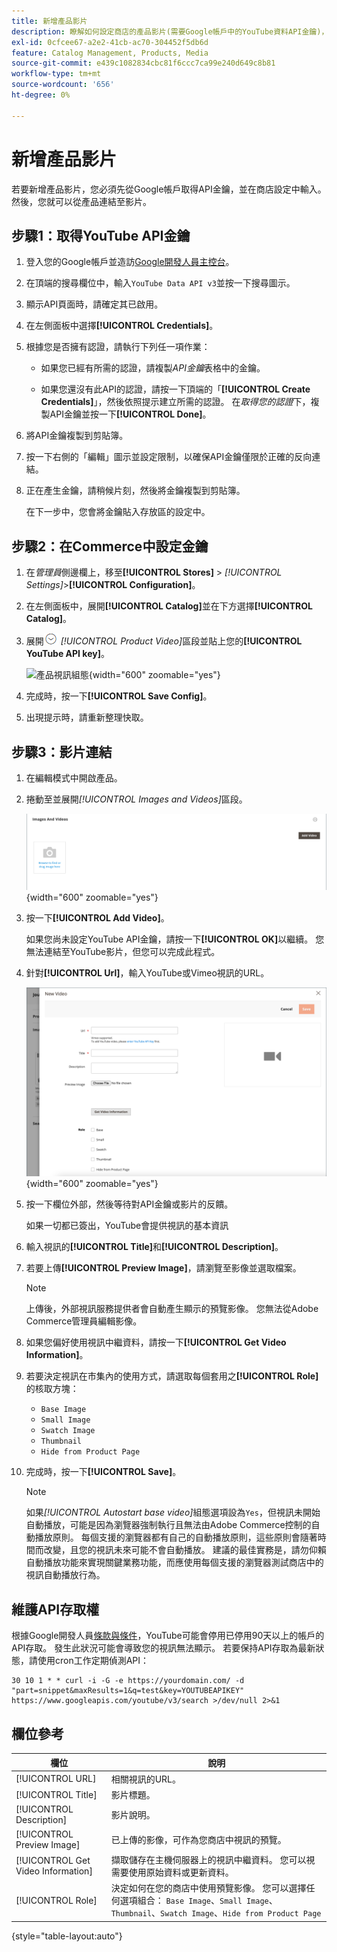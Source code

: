 ```yaml
---
title: 新增產品影片
description: 瞭解如何設定商店的產品影片(需要Google帳戶中的YouTube資料API金鑰)，並新增產品的影片連結。
exl-id: 0cfcee67-a2e2-41cb-ac70-304452f5db6d
feature: Catalog Management, Products, Media
source-git-commit: e439c1082834cbc81f6ccc7ca99e240d649c8b81
workflow-type: tm+mt
source-wordcount: '656'
ht-degree: 0%

---
```


# 新增產品影片

若要新增產品影片，您必須先從Google帳戶取得API金鑰，並在商店設定中輸入。 然後，您就可以從產品連結至影片。

## 步驟1：取得YouTube API金鑰

1. 登入您的Google帳戶並造訪[Google開發人員主控台][1]。

1. 在頂端的搜尋欄位中，輸入`YouTube Data API v3`並按一下搜尋圖示。

1. 顯示API頁面時，請確定其已啟用。

1. 在左側面板中選擇&#x200B;**[!UICONTROL Credentials]**。

1. 根據您是否擁有認證，請執行下列任一項作業：

   - 如果您已經有所需的認證，請複製&#x200B;_API金鑰_&#x200B;表格中的金鑰。

   - 如果您還沒有此API的認證，請按一下頂端的「**[!UICONTROL Create Credentials]**」，然後依照提示建立所需的認證。 在&#x200B;_取得您的認證_&#x200B;下，複製API金鑰並按一下&#x200B;**[!UICONTROL Done]**。

1. 將API金鑰複製到剪貼簿。

1. 按一下右側的「編輯」圖示並設定限制，以確保API金鑰僅限於正確的反向連結。

1. 正在產生金鑰，請稍候片刻，然後將金鑰複製到剪貼簿。

   在下一步中，您會將金鑰貼入存放區的設定中。

## 步驟2：在Commerce中設定金鑰

1. 在&#x200B;_管理員_&#x200B;側邊欄上，移至&#x200B;**[!UICONTROL Stores]** > _[!UICONTROL Settings]_>**[!UICONTROL Configuration]**。

1. 在左側面板中，展開&#x200B;**[!UICONTROL Catalog]**&#x200B;並在下方選擇&#x200B;**[!UICONTROL Catalog]**。

1. 展開![擴充選擇器](../assets/icon-display-expand.png) _[!UICONTROL Product Video]_&#x200B;區段並貼上您的&#x200B;**[!UICONTROL YouTube API key]**。

   ![產品視訊組態](../configuration-reference/catalog/assets/catalog-product-video.png){width="600" zoomable="yes"}

1. 完成時，按一下&#x200B;**[!UICONTROL Save Config]**。

1. 出現提示時，請重新整理快取。

## 步驟3：影片連結

1. 在編輯模式中開啟產品。

1. 捲動至並展開&#x200B;_[!UICONTROL Images and Videos]_&#x200B;區段。

   ![影像和影片](./assets/product-simple-images-videos.png){width="600" zoomable="yes"}

1. 按一下&#x200B;**[!UICONTROL Add Video]**。

   如果您尚未設定YouTube API金鑰，請按一下&#x200B;**[!UICONTROL OK]**&#x200B;以繼續。 您無法連結至YouTube影片，但您可以完成此程式。

1. 針對&#x200B;**[!UICONTROL Url]**，輸入YouTube或Vimeo視訊的URL。

   ![產品的新影片](./assets/product-video-add.png){width="600" zoomable="yes"}

1. 按一下欄位外部，然後等待對API金鑰或影片的反饋。

   如果一切都已簽出，YouTube會提供視訊的基本資訊

1. 輸入視訊的&#x200B;**[!UICONTROL Title]**&#x200B;和&#x200B;**[!UICONTROL Description]**。

1. 若要上傳&#x200B;**[!UICONTROL Preview Image]**，請瀏覽至影像並選取檔案。

   >[!NOTE]
   >
   >上傳後，外部視訊服務提供者會自動產生顯示的預覽影像。 您無法從Adobe Commerce管理員編輯影像。

1. 如果您偏好使用視訊中繼資料，請按一下&#x200B;**[!UICONTROL Get Video Information]**。

1. 若要決定視訊在市集內的使用方式，請選取每個套用之&#x200B;**[!UICONTROL Role]**&#x200B;的核取方塊：

   - `Base Image`
   - `Small Image`
   - `Swatch Image`
   - `Thumbnail`
   - `Hide from Product Page`

1. 完成時，按一下&#x200B;**[!UICONTROL Save]**。

   >[!NOTE]
   >
   >如果&#x200B;_[!UICONTROL Autostart base video]_&#x200B;組態選項設為`Yes`，但視訊未開始自動播放，可能是因為瀏覽器強制執行且無法由Adobe Commerce控制的自動播放原則。 每個支援的瀏覽器都有自己的自動播放原則，這些原則會隨著時間而改變，且您的視訊未來可能不會自動播放。 建議的最佳實務是，請勿仰賴自動播放功能來實現關鍵業務功能，而應使用每個支援的瀏覽器測試商店中的視訊自動播放行為。

## 維護API存取權

根據Google開發人員[條款與條件]，YouTube可能會停用已停用90天以上的帳戶的API存取。 發生此狀況可能會導致您的視訊無法顯示。 若要保持API存取為最新狀態，請使用cron工作定期偵測API：

```code
30 10 1 * * curl -i -G -e https://yourdomain.com/ -d "part=snippet&maxResults=1&q=test&key=YOUTUBEAPIKEY" https://www.googleapis.com/youtube/v3/search >/dev/null 2>&1
```

## 欄位參考

| 欄位 | 說明 |
|--- |--- |
| [!UICONTROL URL] | 相關視訊的URL。 |
| [!UICONTROL Title] | 影片標題。 |
| [!UICONTROL Description] | 影片說明。 |
| [!UICONTROL Preview Image] | 已上傳的影像，可作為您商店中視訊的預覽。 |
| [!UICONTROL Get Video Information] | 擷取儲存在主機伺服器上的視訊中繼資料。 您可以視需要使用原始資料或更新資料。 |
| [!UICONTROL Role] | 決定如何在您的商店中使用預覽影像。 您可以選擇任何選項組合： `Base Image`、`Small Image`、`Thumbnail`、`Swatch Image`、`Hide from Product Page` |

{style="table-layout:auto"}

[1]: https://console.developers.google.com/
[條款與條件]: https://developers.google.com/youtube/terms/developer-policies#d.-accessing-youtube-api-services

